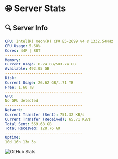 # 🌐 Server Stats
## 🔍 Server Info
```yaml
CPU: Intel(R) Xeon(R) CPU E5-2699 v4 @ 1332.54MHz
CPU Usage: 5.60%
Cores: 44P | 88T
-----------------------------------
Memory:
Current Usage: 8.24 GB/503.74 GB
Available: 492.05 GB
-----------------------------------
Disk:
Current Usage: 26.62 GB/1.71 TB
Free: 1.60 TB
-----------------------------------
GPU:
No GPU detected
-----------------------------------
Network:
Current Transfer (Sent): 751.32 KB/s
Current Transfer (Received): 65.71 KB/s
Total Sent: 569.68 GB
Total Received: 128.76 GB
-----------------------------------
Uptime:
10d 16h 13m 3s
```
![GitHub Stats](https://img.shields.io/badge/Updated-2025-04-30_09:21:51-blue)